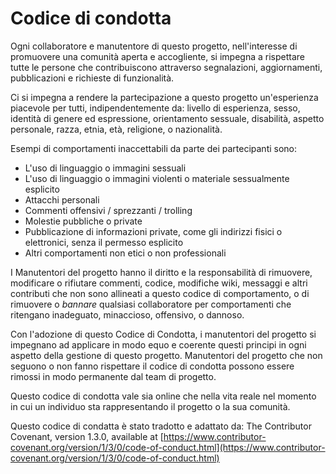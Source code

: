# Codice di condotta

Ogni collaboratore e manutentore di questo progetto, nell'interesse di promuovere una comunità aperta e accogliente, si impegna a rispettare tutte le persone che contribuiscono attraverso segnalazioni, aggiornamenti, pubblicazioni e richieste di funzionalità.

Ci si impegna a rendere la partecipazione a questo progetto un'esperienza piacevole per tutti, indipendentemente da: livello di esperienza, sesso, identità di genere ed espressione, orientamento sessuale, disabilità, aspetto personale, razza, etnia, età, religione, o nazionalità.

Esempi di comportamenti inaccettabili da parte dei partecipanti sono:

* L'uso di linguaggio o immagini sessuali
* L'uso di linguaggio o immagini violenti o materiale sessualmente esplicito
* Attacchi personali
* Commenti offensivi / sprezzanti / trolling
* Molestie pubbliche o private
* Pubblicazione di informazioni private, come gli indirizzi fisici o elettronici, senza il permesso esplicito
* Altri comportamenti non etici o non professionali

I Manutentori del progetto hanno il diritto e la responsabilità di rimuovere, modificare o rifiutare commenti, codice, modifiche wiki, messaggi e altri contributi che non sono allineati a questo codice di comportamento, o di rimuovere o _bannare_ qualsiasi collaboratore per comportamenti che ritengano inadeguato, minaccioso, offensivo, o dannoso.

Con l'adozione di questo Codice di Condotta, i manutentori del progetto si impegnano ad applicare in modo equo e coerente questi principi in ogni aspetto della gestione di questo progetto.
Manutentori del progetto che non seguono o non fanno rispettare il codice di condotta possono essere rimossi in modo permanente dal team di progetto.

Questo codice di condotta vale sia online che nella vita reale nel momento in cui un individuo sta rappresentando il progetto o la sua comunità.

Questo codice di condatta è stato tradotto e adattato da:
The Contributor Covenant, version 1.3.0, available at [https://www.contributor-covenant.org/version/1/3/0/code-of-conduct.html](https://www.contributor-covenant.org/version/1/3/0/code-of-conduct.html)

